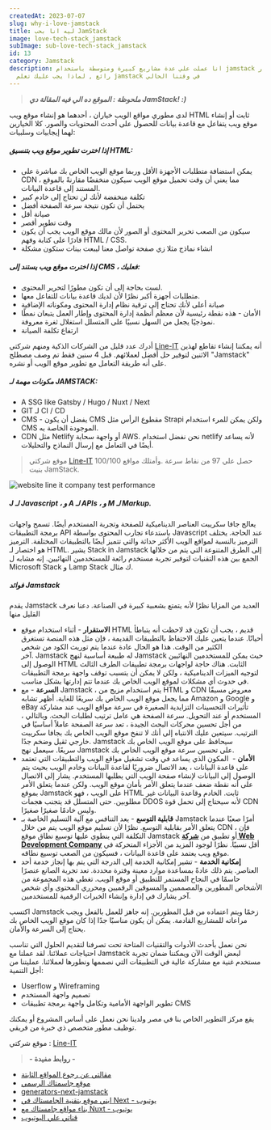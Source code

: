 ```yaml
---
createdAt: 2023-07-07
slug: why-i-love-jamstack
title: ليه انا بحب JamStack
image: love-tech-stack_jamstack
subImage: sub-love-tech-stack_jamstack
id: 13
category: Jamstack
description: انا عملت علي عدة مشاريع كبيرة ومتوسطة باستخدام jamstack وكان اختيار
  رائع , لماذا يجب عليك تعلم jamstack في وقتنا الحالي
---
```

> ***ملحوظة : الموقع ده الي فيه المقالة دي JamStack! :)***

لدى مطوري مواقع الويب خياران ، أحدهما هو إنشاء موقع ويب HTML ثابت أو إنشاء موقع ويب يتفاعل مع قاعدة بيانات للحصول على أحدث المحتويات والصور. كلا الخيارين لهما إيجابيات وسلبيات:

##### إذا اخترت تطوير موقع ويب بتنسيق HTML:

* يمكن استضافة متطلبات الأجهزة الأقل وربما موقع الويب الخاص بك مباشرة على CDN ، مما يعني أن وقت تحميل موقع الويب سيكون منخفضًا مقارنةً بالموقع المستند إلى قاعدة البيانات. 
* تكلفة منخفضة لأنك لن تحتاج إلى خادم كبير
* يحتمل أن تكون نتيجة سرعة الصفحة أفضل
* صيانة أقل
* وقت تطوير أقصر
* سيكون من الصعب تحرير المحتوى أو الصور لأن مالك موقع الويب يجب أن يكون قادرًا على كتابة وفهم HTML / CSS.
* انشاء نماذج مثلا زي صفحة تواصل معنا ليبعت بينات ستكون مشكلة

##### إذا اخترت موقع ويب يستند إلى CMS ، فعليك:

* لست بحاجة إلى أن تكون مطورًا لتحرير المحتوى.
* متطلبات أجهزة أكبر نظرًا لأن لديك قاعدة بيانات للتفاعل معها.
* صيانة أعلى لأنك تحتاج إلى ترقية نظام إدارة المحتوى ومكوناته الإضافية
* الأمان - هذه نقطة رئيسية لأن معظم أنظمة إدارة المحتوى وإطار العمل يتبعان نمطًا نموذجيًا يجعل من السهل نسبيًا على المتسلل استغلال ثغرة معروفة.
* ارتفاع تكلفة الصيانة 

أدرك عدد قليل من الشركات الذكية ومنهم شركتي [Line-IT](https://lineitsolutions.com/en)  أنه يمكننا إنشاء تقاطع لهذين الاثنين لتوفير حل أفضل لعملائهم. قبل 4﻿ سنين فقط تم وصف مصطلح "Jamstack" على أنه طريقة التعامل مع تطوير موقع الويب أو نشره.

##### مكونات مهمة لـ JAMSTACK:

* A SSG like Gatsby / Hugo / Nuxt / Next
* GIT لـ CI / CD
* CMS - يفضل أن يكون CMS مقطوع الرأس مثل Strapi ولكن يمكن للمرء استخدام CMS الموجودة الخاصة به.
* CDN مثل Netlify أو واجهة سحابة AWS. نحن نفضل استخدام netlify لأنه يساعد أيضًا في التعامل مع إرسال النماذج والتحليلات.

> موقع شركتي [Line-IT](https://lineitsolutions.com/en) حصل علي 97 من نقاط سرعة .وأمتلك مواقع 100/100 بنيت JamStack.

![website line it company test performance](https://res.cloudinary.com/drcfigqqr/image/upload/v1688710761/Screenshot_57_ffypty.webp "website line it company test performance")

##### **J لـ Javascript ، و A لـ APIs ، و M لـ Markup.** 

يعالج جافا سكريبت العناصر الديناميكية للصفحة وتجربة المستخدم أيضًا. تسمح واجهات برمجة التطبيقات API باستدعاء تجارب المحتوى بواسطة Javascript عند الحاجة. يختلف الترميز بالنسبة لمواقع الويب الأكثر حداثة والتي تتميز أيضًا بالتطبيقات المختلفة. الترميز هو اختصار لـ HTML. يشير Stack in Jamstack إلى الطرق المتنوعة التي يتم من خلالها الجمع بين هذه التقنيات لتوفير تجربة مستخدم رائعة للمستخدمين النهائيين. إنه مشابه ل Microsoft Stack و Lamp Stack ك مثال.

##### **فوائد Jamstack**

يقدم Jamstack العديد من المزايا نظرًا لأنه يتمتع بشعبية كبيرة في الصناعة. دعنا نعرف القليل منها  

* **الاستقرار** - أثناء استخدام موقع HTML قديم ، يجب أن تكون قد لاحظت أنه يتباطأ أحيانًا. عندما يتعين عليك الاحتفاظ بالتطبيقات القديمة ، فإن مثل هذه المنصة تستغرق الكثير من الوقت. هذا هو الحال عادة عندما يتم توريث الكود من شخص آخر. Jamstack له طبيعة أساسية لنهج Jamstack حيث يمكن للمستخدمين النهائيين الوصول إلى HTML الثابت. هناك حاجة لواجهات برمجة تطبيقات الطرف الثالث لتوجيه الميزات الديناميكية ، ولكن لا يمكن أن يتسبب توقف واجهة برمجة التطبيقات في حدوث أي مشكلات لموقع الويب الخاص بك عندما تتم إدارتها بشكل مناسب.
* **السرعة** - مع Jamstack ، يتم استخدام مزيج من HTML و CDN معروض مسبقًا مما يجعل موقع الويب الخاص بك سريعًا للغاية. أظهر تشابه Amazon و Google و eBay تأثيرات التحسينات التزايدية الصغيرة في سرعة مواقع الويب عند مشاركة المستخدم أو عند التحويل. سرعة الصفحة هي عامل ترتيب لطلبات البحث. وبالتالي ، من أجل تحسين محركات البحث الجيدة ، تعد سرعة الصفحة عاملاً أساسيًا في الترتيب. سيتعين عليك الانتباه إلى أنك لا تنفخ موقع الويب الخاص بك بجافا سكريبت خارجي ثقيل وضخم جدًا. Jamstack سيحافظ على موقع الويب الخاص بك سريعًا. سيعمل نهج Jamstack على تحسين سرعة موقع الويب الخاص بك.
* **الأمان** -  المكون الذي يساعد في وقت تشغيل مواقع الويب والتطبيقات التي تعتمد على قاعدة البيانات ، يعد الاتصال ضروريًا لقاعدة البيانات وخادم الويب بحيث يتم الوصول إلى البيانات لإنشاء صفحة الويب التي يطلبها المستخدم. يشار إلى الاتصال على أنه نقطة ضعف عندما يتعلق الأمر بأمان موقع الويب. ولكن عندما يتعلق الأمر بموقع Jamstack على الويب ، فهو HTML ثابت. الخادم وقاعدة البيانات غير مطلوبين. حتى المتسلل قد يتجنب هجمات DDOS لأنه سيحتاج إلى تحمل قوة CDN وليس خادمًا صغيرًا صغيرًا.
* **قابلية التوسع** - يعد التنافس مع آلية التسليم الخاصة بـ Jamstack أمرًا صعبًا عندما يتعلق الأمر بقابلية التوسع. نظرًا لأن تسليم موقع الويب يتم من خلال CDN ، فإن التكلفة التي ينطوي عليها توسيع نطاق موقع Jamstack أو تطبيق من **[شركة Web Development Company](https://lineitsolutions.com/en/services/web-development-company)** أقل نسبيًا. نظرًا لوجود المزيد من الأجزاء المتحركة في موقع ويب يعتمد على قاعدة البيانات ، فسيكون من الصعب توسيع نطاقه.
* **إمكانية الخدمة** - تشير إمكانية الخدمة إلى الدرجة التي يتم بها إنجاز خدمة أحد العناصر. يتم ذلك عادةً بمساعدة موارد معينة وفترة محددة. تعد تجربة الصانع عنصرًا حاسمًا في النجاح المستمر للتطبيق أو موقع الويب. تغطي هذه المجموعة من الأشخاص المطورين والمصممين والمسوقين الرقميين ومحرري المحتوى وأي شخص آخر يشارك في إدارة وإنشاء الخبرات الرقمية للمستخدمين. 

اكتسب Jamstack زخمًا ويتم اعتماده من قبل المطورين. إنه جاهز للعمل بالفعل ويجب مراعاته للمشاريع القادمة. يمكن أن يكون مناسبًا جدًا إذا كان موقع الويب الخاص بك يحتاج إلى السرعة والأمان.

نحن نعمل بأحدث الأدوات والتقنيات المتاحة تحت تصرفنا لتقديم الحلول التي تناسب احتياجات عملائنا. لقد عملنا مع Jamstack لبعض الوقت الآن ويمكننا ضمان تجربة مستخدم غنية مع مشاركة عالية في التطبيقات التي نصممها ونطورها لعملائنا. عمليتنا من أجل التنمية:

* Userflow و Wireframing
* تصميم واجهة المستخدم
* تطوير الواجهة الأمامية وتكامل واجهة برمجة تطبيقات CMS

يقع مركز التطوير الخاص بنا في مصر ولدينا نحن نعمل على أساس المشروع أو يمكنك توظيف مطور متخصص ذي خبرة من فريقي.

م﻿وقع شركتي : [Line-IT](https://lineitsolutions.com/en)

> **\- ر﻿وابط مفيدة -**

* [﻿م﻿قالتي ﻿﻿﻿عن رجوع المواقع الثابتة](https://ahmed.lineitsolutions.com/blog/static-sites-are-back-in-2023)
* [م﻿وقع جاسمتاك الرسمي](https://jamstack.org/)
* [generators-next-jamstack](https://jamstack.org/generators/next/)﻿
* [ابني موقع بتقنية الجامستاك في Next - يوتيوب](https://www.youtube.com/results?search_query=build+a+jamstack+site+with+next+js)
* [ ب﻿ناء مواقع جامستاك مع Nuxt - يوتيوب](https://www.youtube.com/results?search_query=Build+Jamstack+site+with+nuxt+js)
* [ق﻿ناتي علي اليوتيوب](https://www.youtube.com/@ahmeedwaleed)